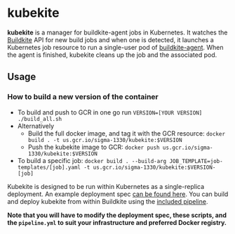 # kubekite
**kubekite** is a manager for buildkite-agent jobs in Kubernetes.  It watches the [Buildkite](https://buildkite.com) API for new build jobs and when one is detected, it launches a Kubernetes job resource to run a single-user pod of [buildkite-agent](https://github.com/buildkite/agent).  When the agent is finished, kubekite cleans up the job and the associated pod.

## Usage

### How to build a new version of the container
- To build and push to GCR in one go run `VERSION=[YOUR VERSION] ./build_all.sh`
- Alternatively
  - Build the full docker image, and tag it with the GCR resource: `docker build . -t us.gcr.io/sigma-1330/kubekite:$VERSION`
  - Push the kubekite image to GCR: `docker push us.gcr.io/sigma-1330/kubekite:$VERSION`
- To build a specific job: `docker build . --build-arg JOB_TEMPLATE=job-templates/[job].yaml -t us.gcr.io/sigma-1330/kubekite:$VERSION-[job]`

Kubekite is designed to be run within Kubernetes as a single-replica deployment.  An example deployment spec [can be found here](https://github.com/ProjectSigma/kubekite/blob/master/kube-deploy/sigma-1330/deployment.yaml).  You can build and deploy kubekite from within Buildkite using the [included pipeline](https://github.com/ProjectSigma/kubekite/tree/master/.buildkite).

**Note that you will have to modify the deployment spec, these scripts, and the `pipeline.yml` to suit your infrastructure and preferred Docker registry.**

